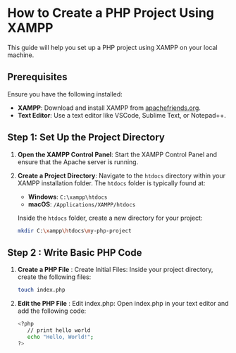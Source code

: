 # How to Create a PHP Project Using XAMPP

This guide will help you set up a PHP project using XAMPP on your local machine.

## Prerequisites

Ensure you have the following installed:

- **XAMPP**: Download and install XAMPP from [apachefriends.org](https://www.apachefriends.org/index.html).
- **Text Editor**: Use a text editor like VSCode, Sublime Text, or Notepad++.

## Step 1: Set Up the Project Directory

1. **Open the XAMPP Control Panel**: Start the XAMPP Control Panel and ensure that the Apache server is running.

2. **Create a Project Directory**: Navigate to the `htdocs` directory within your XAMPP installation folder. The `htdocs` folder is typically found at:

   - **Windows**: `C:\xampp\htdocs`
   - **macOS**: `/Applications/XAMPP/htdocs`

   Inside the `htdocs` folder, create a new directory for your project:

   ```bash
   mkdir C:\xampp\htdocs\my-php-project

## Step 2 : Write Basic PHP Code
1. **Create a PHP File** : Create Initial Files: Inside your project directory, create the following files:
   ```bash
   touch index.php


2. **Edit the PHP File** : Edit index.php: Open index.php in your text editor and add the following code:
   ```bash
   <?php
      // print hello world
      echo "Hello, World!";
   ?>

